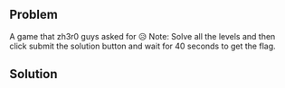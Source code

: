 ## Problem ##

A game that zh3r0 guys asked for 😥
Note: Solve all the levels and then click submit the solution button and wait for 40 seconds to get the flag.

## Solution ##
